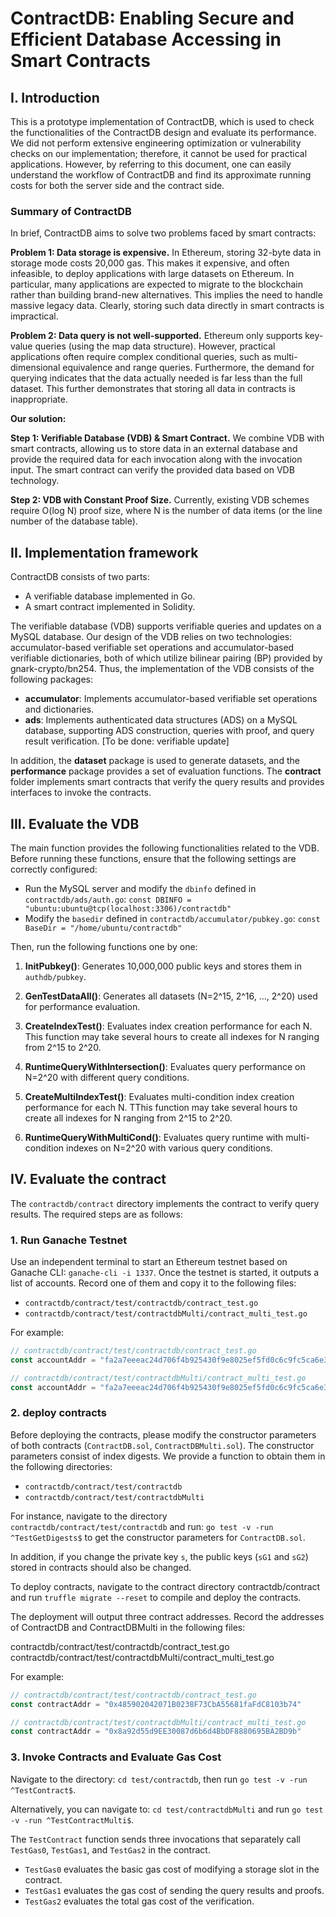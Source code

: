 # ContractDB: Enabling Secure and Efficient Database Accessing in Smart Contracts

## I. Introduction

This is a prototype implementation of ContractDB, which is used to check the functionalities of the ContractDB design and evaluate its performance. We did not perform extensive engineering optimization or vulnerability checks on our implementation; therefore, it cannot be used for practical applications. However, by referring to this document, one can easily understand the workflow of ContractDB and find its approximate running costs for both the server side and the contract side.

### Summary of ContractDB

In brief, ContractDB aims to solve two problems faced by smart contracts:

**Problem 1: Data storage is expensive.**
In Ethereum, storing 32-byte data in storage mode costs 20,000 gas. This makes it expensive, and often infeasible, to deploy applications with large datasets on Ethereum. In particular, many applications are expected to migrate to the blockchain rather than building brand-new alternatives. This implies the need to handle massive legacy data. Clearly, storing such data directly in smart contracts is impractical.

**Problem 2: Data query is not well-supported.**
Ethereum only supports key-value queries (using the map data structure). However, practical applications often require complex conditional queries, such as multi-dimensional equivalence and range queries. Furthermore, the demand for querying indicates that the data actually needed is far less than the full dataset. This further demonstrates that storing all data in contracts is inappropriate.

**Our solution:**

**Step 1: Verifiable Database (VDB) & Smart Contract.** We combine VDB with smart contracts, allowing us to store data in an external database and provide the required data for each invocation along with the invocation input. The smart contract can verify the provided data based on VDB technology.

**Step 2: VDB with Constant Proof Size.** Currently, existing VDB schemes require O(log N) proof size, where N is the number of data items (or the line number of the database table).

## II. Implementation framework

ContractDB consists of two parts:

- A verifiable database implemented in Go.
- A smart contract implemented in Solidity.

The verifiable database (VDB) supports verifiable queries and updates on a MySQL database. Our design of the VDB relies on two technologies: accumulator-based verifiable set operations and accumulator-based verifiable dictionaries, both of which utilize bilinear pairing (BP) provided by gnark-crypto/bn254. Thus, the implementation of the VDB consists of the following packages:

- **accumulator**: Implements accumulator-based verifiable set operations and dictionaries.
- **ads**: Implements authenticated data structures (ADS) on a MySQL database, supporting ADS construction, queries with proof, and query result verification. [To be done: verifiable update]

In addition, the **dataset** package is used to generate datasets, and the **performance** package provides a set of evaluation functions. The **contract** folder implements smart contracts that verify the query results and provides interfaces to invoke the contracts.

## III. Evaluate the VDB

The main function provides the following functionalities related to the VDB. Before running these functions, ensure that the following settings are correctly configured:

- Run the MySQL server and modify the `dbinfo` defined in `contractdb/ads/auth.go`:
  `const DBINFO = "ubuntu:ubuntu@tcp(localhost:3306)/contractdb"`
- Modify the `basedir` defined in `contractdb/accumulator/pubkey.go`:
  `const BaseDir = "/home/ubuntu/contractdb"`

Then, run the following functions one by one:

1. **InitPubkey()**: Generates 10,000,000 public keys and stores them in `authdb/pubkey`.

2. **GenTestDataAll()**: Generates all datasets (N=2^15, 2^16, ..., 2^20) used for performance evaluation.

3. **CreateIndexTest()**: Evaluates index creation performance for each N. This function may take several hours to create all indexes for N ranging from 2^15 to 2^20.

4. **RuntimeQueryWithIntersection()**: Evaluates query performance on N=2^20 with different query conditions.

5. **CreateMultiIndexTest()**: Evaluates multi-condition index creation performance for each N. TThis function may take several hours to create all indexes for N ranging from 2^15 to 2^20.

6. **RuntimeQueryWithMultiCond()**: Evaluates query runtime with multi-condition indexes on N=2^20 with various query conditions.

## IV. Evaluate the contract

The `contractdb/contract` directory implements the contract to verify query results. The required steps are as follows:

### 1. Run Ganache Testnet

Use an independent terminal to start an Ethereum testnet based on Ganache CLI:
`ganache-cli -i 1337`. Once the testnet is started, it outputs a list of accounts. Record one of them and copy it to the following files:

- `contractdb/contract/test/contractdb/contract_test.go`
- `contractdb/contract/test/contractdbMulti/contract_multi_test.go`

For example:

```go
// contractdb/contract/test/contractdb/contract_test.go
const accountAddr = "fa2a7eeeac24d706f4b925430f9e8025ef5fd0c6c9fc5ca6e3e48f6dbb71ebed"

// contractdb/contract/test/contractdbMulti/contract_multi_test.go
const accountAddr = "fa2a7eeeac24d706f4b925430f9e8025ef5fd0c6c9fc5ca6e3e48f6dbb71ebed"
```

### 2. deploy contracts

Before deploying the contracts, please modify the constructor parameters of both contracts (`ContractDB.sol`, `ContractDBMulti.sol`). The constructor parameters consist of index digests. We provide a function to obtain them in the following directories:
- `contractdb/contract/test/contractdb`
- `contractdb/contract/test/contractdbMulti`

For instance, navigate to the directory `contractdb/contract/test/contractdb` and run:
`go test -v -run ^TestGetDigests$` to get the constructor parameters for `ContractDB.sol`.

In addition, if you change the private key `s`, the public keys (`sG1` and `sG2`) stored in contracts should also be changed. 

To deploy contracts, navigate to the contract directory contractdb/contract and run `truffle migrate --reset` to compile and deploy the contracts.

The deployment will output three contract addresses. Record the addresses of ContractDB and ContractDBMulti in the following files:

contractdb/contract/test/contractdb/contract_test.go
contractdb/contract/test/contractdbMulti/contract_multi_test.go

For example:

```go
// contractdb/contract/test/contractdb/contract_test.go
const contractAddr = "0x485902042071B0238F73CbA55681faFdC8103b74"

// contractdb/contract/test/contractdbMulti/contract_multi_test.go
const contractAddr = "0x8a92d55d9EE30087d6b6d4BbDF8880695BA2BD9b"
```

### 3. Invoke Contracts and Evaluate Gas Cost

Navigate to the directory:
`cd test/contractdb`, then run `go test -v -run ^TestContract$`.

Alternatively, you can navigate to:
`cd test/contractdbMulti` and run `go test -v -run ^TestContractMulti$`.

The `TestContract` function sends three invocations that separately call `TestGas0`, `TestGas1`, and `TestGas2` in the contract.

- `TestGas0` evaluates the basic gas cost of modifying a storage slot in the contract.
- `TestGas1` evaluates the gas cost of sending the query results and proofs.
- `TestGas2` evaluates the total gas cost of the verification.
